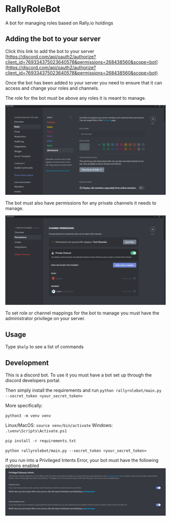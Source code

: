 # RallyRoleBot 

A bot for managing roles based on Rally.io holdings

## Adding the bot to your server

Click this link to add the bot to your server [https://discord.com/api/oauth2/authorize?client_id=769334375023640578&permissions=268438560&scope=bot](https://discord.com/api/oauth2/authorize?client_id=769334375023640578&permissions=268438560&scope=bot)

Once the bot has been added to your server you need to ensure that it can access and change your roles and channels.

The role for the bot must be above any roles it is meant to manage.

![Bot role above managed roles](docs/Roles.PNG)

The bot must also have permissions for any private channels it needs to manage.

![Bot given permissions in channel](docs/Channel.PNG)

To set role or channel mappings for the bot to manage you must have the administrator privilege on your server.

## Usage

Type `$help` to see a list of commands

## Development

This is a discord bot. To use it you must have a bot set up through
the discord developers portal.


Then simply install the requirements and run `python rallyrolebot/main.py --secret_token <your_secret_token>`

More specifically:

`python3 -m venv venv`

Linux/MacOS: `source venv/bin/activate`
Windows: `.\venv\Scripts\Activate.ps1`

`pip install -r requirements.txt`

`python rallyrolebot/main.py --secret_token <your_secret_token>`

If you run into a Privileged Intents Error, your bot must have the following options enabled
![Privileged Intents Enabled](docs/PrivilegedIntents.PNG)
